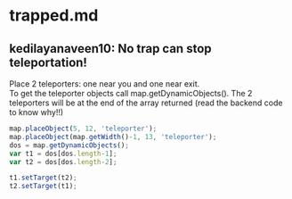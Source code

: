 # trapped.md
## kedilayanaveen10: No trap can stop teleportation!
Place 2 teleporters: one near you and one near exit.  
To get the teleporter objects call map.getDynamicObjects(). The 2 teleporters will be at the end of the array returned (read the backend code to know why!!)
```javascript
map.placeObject(5, 12, 'teleporter');
map.placeObject(map.getWidth()-1, 13, 'teleporter');
dos = map.getDynamicObjects();
var t1 = dos[dos.length-1];
var t2 = dos[dos.length-2];

t1.setTarget(t2);
t2.setTarget(t1);
```
